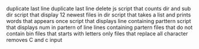  duplicate last line
 duplicate last line
delete js
script that counts dir and sub dir
script that display 12 newest files in dir
script that takes a list and prints words that appears once
script that displays line containing parttern
script that displays num in partern of line
lines containing partern
files that do not contain bin
files that starts with letters only
files that replace all character
removes C and c input
